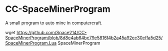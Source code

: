 # CC-SpaceMinerProgram
A small program to auto mine in computercraft.

wget https://github.com/Space214/CC-SpaceMinerProgram/blob/8d8e4ab64bc79e5816f4b2a45a92ec30cffa5d25/SpaceMinerProgram.Lua SpaceMinerProgram
